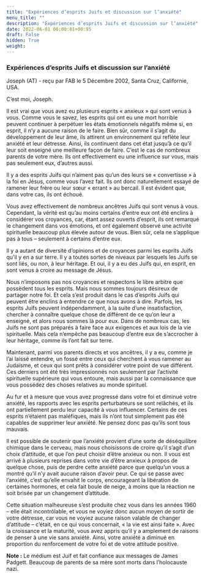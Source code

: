 ```yaml
---
title: "Expériences d’esprits Juifs et discussion sur l’anxiété"
menu_title: ""
description: "Expériences d’esprits Juifs et discussion sur l’anxiété"
date: 2022-06-01 06:00:01+00:95
draft: False
hidden: True
weight:
---
```

### Expériences d’esprits Juifs et discussion sur l’anxiété

Joseph (AT) - reçu par FAB le 5 Décembre 2002, Santa Cruz, Californie, USA.

C’est moi, Joseph.

Il est vrai que vous avez eu plusieurs esprits  « anxieux  » qui sont venus à vous. Comme vous le savez, les esprits qui ont eu une mort horrible peuvent continuer à perpétuer les états émotionnels négatifs même si, en esprit, il n’y a aucune raison de le faire. Bien sûr, comme il s’agit du développement de leur âme, ils attirent un environnement qui reflète leur anxiété et leur détresse. Ainsi, ils continuent dans cet état jusqu’à ce qu’il leur soit enseigné une meilleure façon de faire. C’est le cas de nombreux parents de votre mère. Ils ont effectivement eu une influence sur vous, mais pas seulement eux, d’autres aussi.

Il y a des esprits Juifs qui n’aiment pas qu’un des leurs se « convertisse » à la foi en Jésus, comme vous l’avez fait. Ils ont donc naturellement essayé de ramener leur frère ou leur sœur « errant » au bercail. Il est évident que, dans votre cas, ils ont échoué.

Vous avez effectivement de nombreux ancêtres Juifs qui sont venus à vous. Cependant, la vérité est qu’au moins certains d’entre eux ont été enclins à considérer vos croyances, car, étant assez ouverts d’esprit, ils ont remarqué le changement dans vos émotions, et ont également observé une activité spirituelle beaucoup plus élevée autour de vous. Bien sûr, cela ne s’applique pas à tous – seulement à certains d’entre eux.

Il y a autant de diversité d’opinions et de croyances parmi les esprits Juifs qu’il y en a sur terre. Il y a toutes sortes de niveaux par lesquels les Juifs se sont liés, ou non, à leur héritage. Et oui, il y a eu des Juifs qui, en esprit, en sont venus à croire au message de Jésus.

Nous n’imposons pas nos croyances et respectons le libre arbitre que possèdent tous les esprits. Mais nous sommes toujours désireux de partager notre foi. Et cela s’est produit dans le cas d’esprits Juifs qui peuvent être enclins à entendre ce que nous avons à dire. Parfois, les esprits Juifs peuvent indépendamment, à la suite d’une insatisfaction, chercher à connaître quelque chose de différent de ce qu’on leur a enseigné, et alors nous sommes là pour eux. Dans de nombreux cas, les Juifs ne sont pas préparés à faire face aux exigences et aux lois de la vie spirituelle. Mais cela n’empêche pas beaucoup d’entre eux de s’accrocher à leur héritage, comme ils l’ont fait sur terre.

Maintenant, parmi vos parents directs et vos ancêtres, il y a eu, comme je l’ai laissé entendre, un fossé entre ceux qui cherchent à vous ramener au Judaïsme, et ceux qui sont prêts à considérer votre point de vue différent. Ces derniers ont été très impressionnés non seulement par l’activité spirituelle supérieure qui vous entoure, mais aussi par la connaissance que vous possédez des choses relatives au monde spirituel.

Au fur et à mesure que vous avez progressé dans votre foi et diminué votre anxiété, les rapports avec les esprits perturbateurs se sont relâchés, et ils ont partiellement perdu leur capacité à vous influencer. Certains de ces esprits n’étaient pas maléfiques, mais ils n’ont tout simplement pas été capables de supprimer leur anxiété. Ne pensez donc pas qu’ils sont tous mauvais.

Il est possible de soutenir que l’anxiété provient d’une sorte de déséquilibre chimique dans le cerveau, mais nous choisissons de croire qu’il s’agit d’un choix d’attitude, et que l’on peut choisir d’être anxieux ou non. Il vous est arrivé à plusieurs reprises dans votre vie d’être anxieux à propos de quelque chose, puis de perdre cette anxiété parce que quelqu’un vous a montré qu’il n’y avait aucune raison d’avoir peur. Ce qui se passe avec l’anxiété, c’est qu’elle envahit le corps, encourageant la libération de certaines hormones, et cela fait boule de neige, à moins que la réaction ne soit brisée par un changement d’attitude.

Cette situation malheureuse s’est produite chez vous dans les années 1960 – elle était incontrôlable, et vous ne voyiez donc aucun moyen de sortir de votre détresse, car vous ne voyiez aucune raison valable de changer d’attitude – c’était, en ce qui vous concernait, « la vie est ainsi faite ». Avec la croissance et la maturité, vous avez appris qu’il y a amplement de raisons de penser à une vie sans anxiété. Ainsi, votre anxiété a diminué en proportion du renforcement de votre foi et de votre attitude positive.

**Note :** Le médium est Juif et fait confiance aux messages de James Padgett. Beaucoup de parents de sa mère sont morts dans l’holocauste nazi.

